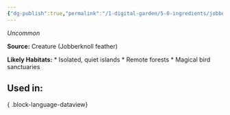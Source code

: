 ```yaml
---
{"dg-publish":true,"permalink":"/1-digital-garden/5-0-ingredients/jobberknoll-feather/","tags":["ingredient","uncommon"]}
---
```


*Uncommon*

**Source:** Creature (Jobberknoll feather)

**Likely Habitats:** * Isolated, quiet islands * Remote forests * Magical bird sanctuaries

## Used in:



{ .block-language-dataview}

